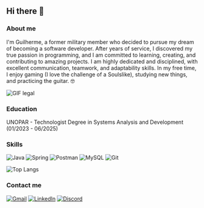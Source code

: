 ## Hi there 👋

### About me
 I'm Guilherme, a former military member who decided to pursue my dream of becoming a software developer. After years of service, I discovered my true passion in programming, and I am committed to learning, creating, and contributing to amazing projects. I am highly dedicated and disciplined, with excellent communication, teamwork, and adaptability skills. In my free time, I enjoy gaming (I love the challenge of a Soulslike), studying new things, and practicing the guitar. 🤓

 ![GIF legal](https://i.pinimg.com/originals/41/60/61/416061b9d95e206d7bbeb51e644cca6e.gif)

### Education
 UNOPAR - Technologist Degree in Systems Analysis and Development (01/2023 - 06/2025)

 ### Skills

 ![Java](https://img.shields.io/badge/java-%23ED8B00.svg?style=for-the-badge&logo=openjdk&logoColor=white) ![Spring](https://img.shields.io/badge/spring-%236DB33F.svg?style=for-the-badge&logo=spring&logoColor=white) ![Postman](https://img.shields.io/badge/Postman-FF6C37.svg?style=for-the-badge&logo=Postman&logoColor=white) ![MySQL](https://img.shields.io/badge/MySQL-00000F?style=for-the-badge&logo=mysql&logoColor=white) ![Git](https://img.shields.io/badge/GIT-E44C30?style=for-the-badge&logo=git&logoColor=white)

 ![Top Langs](https://github-readme-stats-git-masterrstaa-rickstaa.vercel.app/api/top-langs/?username=Guxlhrm&layout=compact&bg_color=000&border_color=FFF&title_color=FFF&text_color=FFF)

 ### Contact me
 [![Gmail](https://img.shields.io/badge/Gmail-333333?style=for-the-badge&logo=gmail&logoColor=red)](mailto:guilherme.gduarte58@gmail.com) [![LinkedIn](https://img.shields.io/badge/LinkedIn-0077B5?style=for-the-badge&logo=linkedin&logoColor=white)](https://www.linkedin.com/in/guilherme-duarrte/) [![Discord](https://img.shields.io/badge/Discord-7289DA?style=for-the-badge&logo=discord&logoColor=white)](https://discord.com/channels/@guxlhrm/)

<!--
**Guxlhrm/Guxlhrm** is a ✨ _special_ ✨ repository because its `README.md` (this file) appears on your GitHub profile.

Here are some ideas to get you started:

- 🔭 I’m currently working on ...
- 🌱 I’m currently learning ...
- 👯 I’m looking to collaborate on ...
- 🤔 I’m looking for help with ...
- 💬 Ask me about ...
- 📫 How to reach me: ...
- 😄 Pronouns: ...
- ⚡ Fun fact: ...
-->
